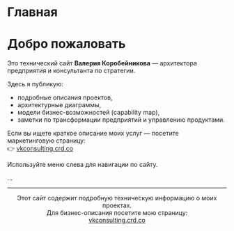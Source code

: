 # Главная

# Добро пожаловать

Это технический сайт **Валерия Коробейникова** — архитектора предприятия и консультанта по стратегии.

Здесь я публикую:
- подробные описания проектов,
- архитектурные диаграммы,
- модели бизнес-возможностей (capability map),
- заметки по трансформации предприятий и управлению продуктами.

Если вы ищете краткое описание моих услуг — посетите маркетинговую страницу:  
👉 [vkconsulting.crd.co](https://vkconsulting.crd.co/)

Используйте меню слева для навигации по сайту.

...

<hr>

<p align="center" style="font-size: 14px;">
  Этот сайт содержит подробную техническую информацию о моих проектах.<br>
  Для бизнес-описания посетите мою страницу:<br>
  <a href="https://vkconsulting.crd.co/" target="_blank">vkconsulting.crd.co</a>
</p>
